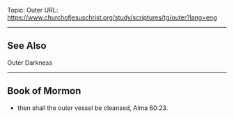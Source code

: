 Topic: Outer
URL: https://www.churchofjesuschrist.org/study/scriptures/tg/outer?lang=eng

---

## See Also

Outer Darkness

---

## Book of Mormon

- then shall the outer vessel be cleansed, Alma 60:23.

